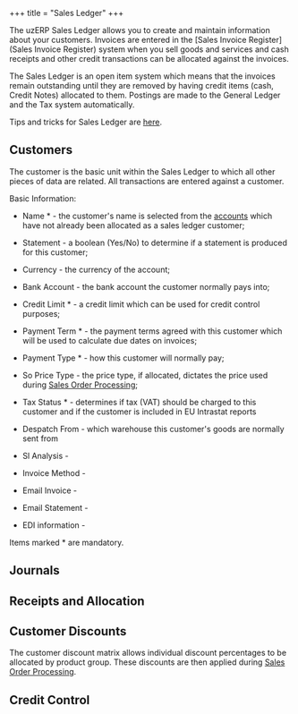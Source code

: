 +++
title = "Sales Ledger"
+++

The uzERP Sales Ledger allows you to create and maintain information about your customers. Invoices are entered in the [Sales Invoice Register](Sales Invoice Register) system when you sell goods and services and cash receipts and other credit transactions can be allocated against the invoices.

The Sales Ledger is an open item system which means that the invoices remain outstanding until they are removed by having credit items (cash, Credit Notes) allocated to them. Postings are made to the General Ledger and the Tax system automatically.

Tips and tricks for Sales Ledger are [here](slhowto).

## Customers

The customer is the basic unit within the Sales Ledger to which all other pieces of data are related. All transactions are entered against a customer.

Basic Information:

* Name * - the customer's name is selected from the [accounts](accounts) which have not already been allocated as a sales ledger customer;

* Statement - a boolean (Yes/No) to determine if a statement is produced for this customer;

* Currency - the currency of the account;

* Bank Account - the bank account the customer normally pays into;

* Credit Limit * - a credit limit which can be used for credit control purposes;

* Payment Term * - the payment terms agreed with this customer which will be used to calculate due dates on invoices;

* Payment Type * - how this customer will normally pay;

* So Price Type - the price type, if allocated, dictates the price used during [Sales Order Processing](sales_order_processing);

* Tax Status * - determines if tax (VAT) should be charged to this customer and if the customer is included in EU Intrastat reports

* Despatch From - which warehouse this customer's goods are normally sent from

* Sl Analysis -

* Invoice Method -

* Email Invoice -

* Email Statement -

* EDI information -

Items marked * are mandatory.

## Journals

## Receipts and Allocation

## Customer Discounts

The customer discount matrix allows individual discount percentages to be allocated by product group. These discounts are then applied during [Sales Order Processing](sales_order_processing).

## Credit Control
